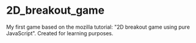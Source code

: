 # 2D_breakout_game
My first game based on the mozilla tutorial: "2D breakout game using pure JavaScript".
Created for learning purposes.
